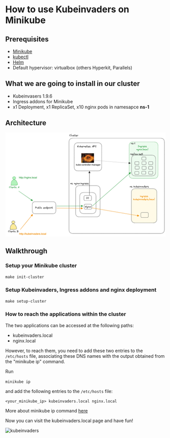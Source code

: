 # How to use Kubeinvaders on Minikube

## Prerequisites

- [Minikube](https://github.com/kubernetes/minikube)
- [kubectl](https://kubernetes.io/docs/tasks/tools/)
- [Helm](https://helm.sh/)
- Default hypervisor: virtualbox (others Hyperkit, Parallels) 

## What we are going to install in our cluster

- Kubeinvasers 1.9.6
- Ingress addons for Minikube
- x1 Deployment, x1 ReplicaSet, x10 nginx pods in namesapce **ns-1**

## Architecture

![architecture](img/architecture.png)

## Walkthrough

### Setup your Minikube cluster

```make init-cluster```

### Setup Kubeinvaders, Ingress addons and nginx deployment

```make setup-cluster```

### How to reach the applications within the cluster

The two applications can be accessed at the following paths:

- kubeinvaders.local
- nginx.local

However, to reach them, you need to add these two entries to the ```/etc/hosts``` file, associating these DNS names with the output obtained from the "minikube ip" command.

Run 

```minikube ip```

and add the following entries to the ```/etc/hosts``` file:

```
<your_minikube_ip> kubeinvaders.local nginx.local
```

More about minikube ip command [here](https://minikube.sigs.k8s.io/docs/commands/ip/)

Now you can visit the kubeinvaders.local page and have fun!

![kubeinvaders](img/kubeinvaders.gif)





